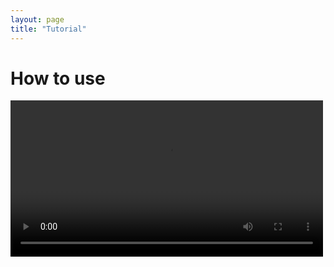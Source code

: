 ```yaml
---
layout: page
title: "Tutorial"
---
```

<h1>How to use </h1>

<video style="float: left; margin-right: 500px;" src="/photos/video/videoRede.wmv" width="500"></video>